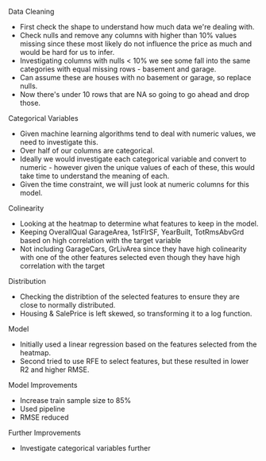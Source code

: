 Data Cleaning
- First check the shape to understand how much data we're dealing with.
- Check nulls and remove any columns with higher than 10% values missing since these most likely do not influence the price as much and would be hard for us to infer.
- Investigating columns with nulls < 10% we see some fall into the same categories with equal missing rows - basement and garage.
- Can assume these are houses with no basement or garage, so replace nulls.
- Now there's under 10 rows that are NA so going to go ahead and drop those.

Categorical Variables
- Given machine learning algorithms tend to deal with numeric values, we need to investigate this.
- Over half of our columns are categorical.
- Ideally we would investigate each categorical variable and convert to numeric - however given the unique values of each of these, this would take time to understand the meaning of each.
- Given the time constraint, we will just look at numeric columns for this model.

Colinearity
- Looking at the heatmap to determine what features to keep in the model.
- Keeping OverallQual  GarageArea, 1stFlrSF, YearBuilt, TotRmsAbvGrd based on high correlation with the target variable
- Not including GarageCars, GrLivArea since they have high colinearity with one of the other features selected even though they have high correlation with the target

Distribution
- Checking the distribtion of the selected features to ensure they are close to normally distributed.
- Housing & SalePrice is left skewed, so transforming it to a log function.

Model
- Initially used a linear regression based on the features selected from the heatmap.
- Second tried to use RFE to select features, but these resulted in lower R2 and higher RMSE.

Model Improvements
- Increase train sample size to 85%
- Used pipeline
- RMSE reduced

Further Improvements
- Investigate categorical variables further
